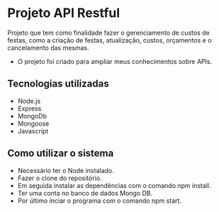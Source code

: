 # Projeto API Restful 

Projeto que tem como finalidade fazer o gerenciamento de custos de festas, como a criação de festas, atualização, custos, orçamentos e o cancelamento das mesmas.

- O projeto foi criado para ampliar meus conhecimentos sobre APIs.

## Tecnologias utilizadas
- Node.js
- Express
- MongoDb
- Mongoose
- Javascript

## Como utilizar o sistema
- Necessário ter o Node instalado.
- Fazer o clone do repositório.
- Em seguida instalar as dependências com o comando npm install.
- Ter uma conta no banco de dados Mongo DB.
- Por último inciar o programa com o comando npm start.
